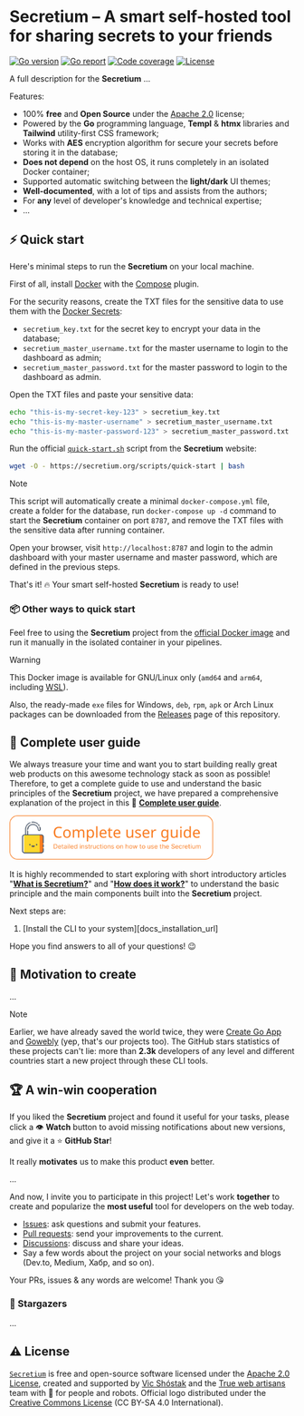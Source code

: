 # Secretium – A smart self-hosted tool for sharing secrets to your friends

[![Go version][go_version_img]][go_dev_url]
[![Go report][go_report_img]][go_report_url]
[![Code coverage][go_code_coverage_img]][go_code_coverage_url]
[![License][repo_license_img]][repo_license_url]

A full description for the **Secretium** ...

Features:

- 100% **free** and **Open Source** under the [Apache 2.0][repo_license_url] license;
- Powered by the **Go** programming language, **Templ** & **htmx** libraries and **Tailwind** utility-first CSS framework;
- Works with **AES** encryption algorithm for secure your secrets before storing it in the database;
- **Does not depend** on the host OS, it runs completely in an isolated Docker container;
- Supported automatic switching between the **light/dark** UI themes;
- **Well-documented**, with a lot of tips and assists from the authors;
- For **any** level of developer's knowledge and technical expertise;
- ...

## ⚡️ Quick start

Here's minimal steps to run the **Secretium** on your local machine.

First of all, install [Docker][docker_install_url] with the [Compose][docker_compose_install_url] plugin.

For the security reasons, create the TXT files for the sensitive data to use them with the [Docker Secrets][docker_secrets_url]:

- `secretium_key.txt` for the secret key to encrypt your data in the database;
- `secretium_master_username.txt` for the master username to login to the dashboard as admin;
- `secretium_master_password.txt` for the master password to login to the dashboard as admin.

Open the TXT files and paste your sensitive data:

```bash
echo "this-is-my-secret-key-123" > secretium_key.txt
echo "this-is-my-master-username" > secretium_master_username.txt
echo "this-is-my-master-password-123" > secretium_master_password.txt
```

Run the official [`quick-start.sh`][repo_quick_start_sh_url] script from the **Secretium** website:

```bash
wget -O - https://secretium.org/scripts/quick-start | bash
```

> [!NOTE]
> This script will automatically create a minimal `docker-compose.yml` file, create a folder for the database, run `docker-compose up -d` command to start the **Secretium** container on port `8787`, and remove the TXT files with the sensitive data after running container.

Open your browser, visit `http://localhost:8787` and login to the admin dashboard with your master username and master password, which are defined in the previous steps.

That's it! 🔥 Your smart self-hosted **Secretium** is ready to use!

### 📦 Other ways to quick start

Feel free to using the **Secretium** project from the [official Docker image][docker_image_url] and run it manually in the isolated container in your pipelines.

> [!WARNING]
> This Docker image is available for GNU/Linux only (`amd64` and `arm64`, including [WSL][wsl_url]).

Also, the ready-made `exe` files for Windows, `deb`, `rpm`, `apk` or Arch Linux packages can be downloaded from the [Releases][repo_releases_url] page of this repository.

## 📖 Complete user guide

We always treasure your time and want you to start building really great web products on this awesome technology stack as soon as possible! Therefore, to get a complete guide to use and understand the basic principles of the **Secretium** project, we have prepared a comprehensive explanation of the project in this 📖 [**Complete user guide**][docs_url].

<a href="https://secretium.org" target="_blank" title="Go to the Secretium's Complete user guide"><img width="360px" alt="secretium docs banner" src="https://raw.githubusercontent.com/secretium/.github/main/images/secretium-docs-banner.svg"></a>

It is highly recommended to start exploring with short introductory articles "[**What is Secretium?**][docs_getting_started_url]" and "[**How does it work?**][docs_how_it_works_url]" to understand the basic principle and the main components built into the **Secretium** project.

Next steps are:

1. [Install the CLI to your system][docs_installation_url]

Hope you find answers to all of your questions! 😉

## 🎯 Motivation to create

...

> [!NOTE]
> Earlier, we have already saved the world twice, they were [Create Go App][cgapp_url] and [Gowebly][gowebly_url] (yep, that's our projects too). The GitHub stars statistics of these projects can't lie: more than **2.3k** developers of any level and different countries start a new project through these CLI tools.

## 🏆 A win-win cooperation

If you liked the **Secretium** project and found it useful for your tasks, please click a 👁️ **Watch** button to avoid missing notifications about new versions, and give it a ⭐️ **GitHub Star**!

It really **motivates** us to make this product **even** better.

...

And now, I invite you to participate in this project! Let's work **together** to create and popularize the **most useful** tool for developers on the web today.

- [Issues][repo_issues_url]: ask questions and submit your features.
- [Pull requests][repo_pull_request_url]: send your improvements to the current.
- [Discussions][repo_discussions_url]: discuss and share your ideas.
- Say a few words about the project on your social networks and blogs (Dev.to, Medium, Хабр, and so on).

Your PRs, issues & any words are welcome! Thank you 😘

### 🌟 Stargazers

...

## ⚠️ License

[`Secretium`][repo_url] is free and open-source software licensed under the [Apache 2.0 License][repo_license_url], created and supported by [Vic Shóstak][author_url] and the [True web artisans][truewebartisans_url] team with 🩵 for people and robots. Official logo distributed under the [Creative Commons License][repo_cc_license_url] (CC BY-SA 4.0 International).

<!-- Go links -->

[go_report_url]: https://goreportcard.com/report/github.com/secretium/secretium
[go_dev_url]: https://pkg.go.dev/github.com/secretium/secretium
[go_version_img]: https://img.shields.io/badge/Go-1.21+-00ADD8?style=for-the-badge&logo=go
[go_code_coverage_url]: https://codecov.io/gh/koddr/secretium
[go_code_coverage_img]: https://img.shields.io/codecov/c/gh/koddr/secretium.svg?logo=codecov&style=for-the-badge
[go_report_img]: https://img.shields.io/badge/Go_report-A+-success?style=for-the-badge&logo=none

<!-- Repository links -->

[repo_url]: https://github.com/secretium/secretium
[repo_quick_start_sh_url]: https://github.com/secretium/secretium/blob/main/quick-start.sh
[repo_install_sh_url]: https://github.com/secretium/secretium/main/install.sh
[repo_issues_url]: https://github.com/secretium/secretium/issues
[repo_pull_request_url]: https://github.com/secretium/secretium/pulls
[repo_discussions_url]: https://github.com/secretium/secretium/discussions
[repo_releases_url]: https://github.com/secretium/secretium/releases
[repo_license_url]: https://github.com/secretium/secretium/blob/main/LICENSE
[repo_license_img]: https://img.shields.io/badge/license-Apache_2.0-red?style=for-the-badge&logo=none
[repo_cc_license_url]: https://creativecommons.org/licenses/by-sa/4.0/

<!-- Docs links -->

[docs_url]: https://secretium.org
[docs_getting_started_url]: https://secretium.org/getting-started
[docs_how_it_works_url]: https://secretium.org/how-it-works

<!-- Docker links -->

[docker_install_url]: https://docs.docker.com/engine/install/#server
[docker_compose_install_url]: https://docs.docker.com/compose/install/linux/
[docker_secrets_url]: https://docs.docker.com/engine/swarm/secrets/
[docker_image_url]: https://hub.docker.com/repository/docker/secretium/secretium

<!-- Author links -->

[author_url]: https://github.com/koddr
[truewebartisans_url]: https://github.com/truewebartisans

<!-- Readme links -->

[cgapp_url]: https://github.com/create-go-app/cli
[gowebly_url]: https://github.com/gowebly/gowebly
[nginx_proxy_manager_url]: https://nginxproxymanager.org
[traefik_proxy_url]: https://traefik.io
[wsl_url]: https://learn.microsoft.com/en-us/windows/wsl/
